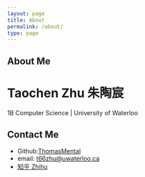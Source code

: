 ```yaml
---
layout: page
title: About
permalink: /about/
type: page
---
```


## About Me
# Taochen Zhu 朱陶宸
1B Computer Science | University of Waterloo

## Contact Me
* Github:[ThomasMental](https://github.com/thomasmental)
* email: t66zhu@uwaterloo.ca
* [知乎 Zhihu](https://www.zhihu.com/people/wu-liao-de-zhu-san)